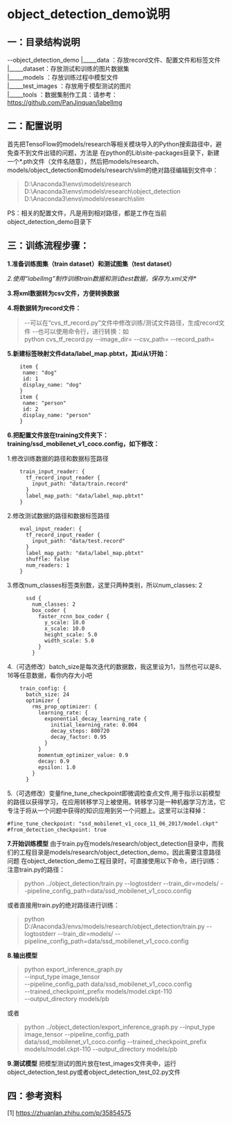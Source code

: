 # object_detection_demo说明
## 一：目录结构说明
--object_detection_demo
|_____data   ：存放record文件、配置文件和标签文件</br>
|_____dataset：存放测试和训练的图片数据集</br>
|_____models ：存放训练过程中模型文件</br>
|_____test_images ：存放用于模型测试的图片</br>
|_____tools  ：数据集制作工具：请参考：https://github.com/PanJinquan/labelImg</br>

## 二：配置说明
首先把TensoFlow的models/research等相关模块导入的Python搜索路径中，避免查不到文件出错的问题，方法是
在python的Lib\site-packages目录下，新建一个*.pth文件（文件名随意），然后把models/research、models/object_detection和models/research/slim的绝对路径编辑到文件中：
> D:\Anaconda3\envs\models\research
> D:\Anaconda3\envs\models\research\object_detection
> D:\Anaconda3\envs\models\research\slim

PS：相关的配置文件，凡是用到相对路径，都是工作在当前object_detection_demo目录下

## 三：训练流程步骤：
**1.准备训练图集（train dataset）和测试图集（test dataset）**

**2.使用“labelImg”制作训练train数据和测试test数据，保存为*.xml文件**

**3.将xml数据转为csv文件，方便转换数据**

**4.将数据转为record文件：**
>  --可以在“cvs_tf_record.py”文件中修改训练/测试文件路径，生成record文件
>  --也可以使用命令行，进行转换：如</br>
  python cvs_tf_record.py    --image_dir=    --csv_path=   --record_path=

**5.新建标签映射文件data/label_map.pbtxt，其id从1开始：**

``` 
	item {
	 name: "dog"
	 id: 1
	 display_name: "dog"
	}
	item {
	 name: "person"
	 id: 2
	 display_name: "person"
	}
```
**6.把配置文件放在training文件夹下：training/ssd_mobilenet_v1_coco.config，如下修改：**

1.修改训练数据的路径和数据标签路径
```
	train_input_reader: {
	  tf_record_input_reader {
		input_path: "data/train.record"
	  }
	  label_map_path: "data/label_map.pbtxt"
	}
```
2.修改测试数据的路径和数据标签路径
```
	eval_input_reader: {
	  tf_record_input_reader {
		input_path: "data/test.record"
	  }
	  label_map_path: "data/label_map.pbtxt"
	  shuffle: false
	  num_readers: 1
	}
```
3.修改num_classes标签类别数，这里只两种类别，所以num_classes: 2
```
	  ssd {
		num_classes: 2
		box_coder {
		  faster_rcnn_box_coder {
			y_scale: 10.0
			x_scale: 10.0
			height_scale: 5.0
			width_scale: 5.0
		  }
		}
```
4.（可选修改）batch_size是每次迭代的数据数，我这里设为1，当然也可以是8、16等任意数据，看你内存大小吧
```
	train_config: {
	  batch_size: 24
	  optimizer {
		rms_prop_optimizer: {
		  learning_rate: {
			exponential_decay_learning_rate {
			  initial_learning_rate: 0.004
			  decay_steps: 800720
			  decay_factor: 0.95
			}
		  }
		  momentum_optimizer_value: 0.9
		  decay: 0.9
		  epsilon: 1.0
		}
	  }
```
5.（可选修改）变量fine_tune_checkpoint即微调检查点文件,用于指示以前模型的路径以获得学习，在应用转移学习上被使用。转移学习是一种机器学习方法，它专注于将从一个问题中获得的知识应用到另一个问题上。这里可以注释掉：
```
#fine_tune_checkpoint: "ssd_mobilenet_v1_coco_11_06_2017/model.ckpt"
#from_detection_checkpoint: true
```
**7.开始训练模型**
  由于train.py在models/research/object_detection目录中，而我们的工程目录是models/research/object_detection_demo，因此需要注意路径问题
  在object_detection_demo工程目录时，可直接使用以下命令，进行训练：注意train.py的路径：
>  python ../object_detection/train.py --logtostderr --train_dir=models/  --pipeline_config_path=data/ssd_mobilenet_v1_coco.config </br>

  或者直接用train.py的绝对路径进行训练：
  
>  python D:/Anaconda3/envs/models/research/object_detection/train.py --logtostderr --train_dir=models/ --pipeline_config_path=data/ssd_mobilenet_v1_coco.config

**8.输出模型**
> python export_inference_graph.py \
--input_type image_tensor \
--pipeline_config_path data/ssd_mobilenet_v1_coco.config \
--trained_checkpoint_prefix models/model.ckpt-110 \
--output_directory models/pb

或者

> python ../object_detection/export_inference_graph.py --input_type image_tensor --pipeline_config_path data/ssd_mobilenet_v1_coco.config --trained_checkpoint_prefix models/model.ckpt-110 --output_directory models/pb

**9.测试模型**
把模型测试的图片放在test_images文件夹中，运行object_detection_test.py或者object_detection_test_02.py文件


## 四：参考资料
[1] https://zhuanlan.zhihu.com/p/35854575
